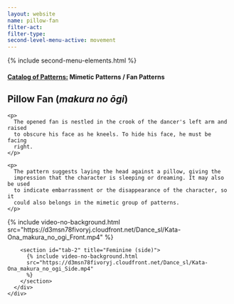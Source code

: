 ```yaml
---
layout: website
name: pillow-fan
filter-act:
filter-type:
second-level-menu-active: movement
---
```


{% include second-menu-elements.html %}

<main class="page-content">
  <div class="text-container">
    <h4>
      <a href="/movement/">Catalog of Patterns:</a> Mimetic Patterns / Fan
      Patterns
    </h4>
    <h2>Pillow Fan (<em>makura no ōgi</em>)</h2>

    <p>
      The opened fan is nestled in the crook of the dancer's left arm and raised
      to obscure his face as he kneels. To hide his face, he must be facing
      right.
    </p>

    <p>
      The pattern suggests laying the head against a pillow, giving the
      impression that the character is sleeping or dreaming. It may also be used
      to indicate embarrassment or the disappearance of the character, so it
      could also belongs in the mimetic group of patterns.
    </p>
  </div>

  <div class="tabs-container">
    <div class="tabs-container__links">
      <div class="wrapper">
        <div id="tabs"></div>
      </div>
    </div>
    <div class="tabs-container__content">
      <div class="wrapper">
        <section id="tab-1" title="Feminine (front)">
          {% include video-no-background.html
          src="https://d3msn78fivoryj.cloudfront.net/Dance_sl/Kata-Ona_makura_no_ogi_Front.mp4"
          %}
        </section>

        <section id="tab-2" title="Feminine (side)">
          {% include video-no-background.html
          src="https://d3msn78fivoryj.cloudfront.net/Dance_sl/Kata-Ona_makura_no_ogi_Side.mp4"
          %}
        </section>
      </div>
    </div>
  </div>
</main>
